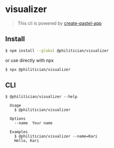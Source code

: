# visualizer

> This cli is powered by [create-pastel-app](https://github.com/vadimdemedes/create-pastel-app)

## Install

```bash
$ npm install --global @philitician/visualizer
```

or use directly with npx

```bash
$ npx @philitician/visualizer
```

## CLI

```
$ @philitician/visualizer --help

  Usage
    $ @philitician/visualizer

  Options
    --name  Your name

  Examples
    $ @philitician/visualizer --name=Kari
    Hello, Kari
```
